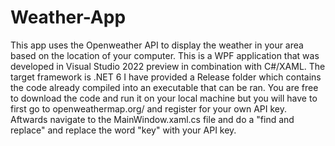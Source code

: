 # Weather-App
This app uses the Openweather API to display the weather in your area based on the location of your computer.
This is a WPF application that was developed in Visual Studio 2022 preview in combination with C#/XAML. The target framework is .NET 6
I have provided a Release folder which contains the code already compiled into an executable that can be ran.
You are free to download the code and run it on your local machine but you will have to first go to openweathermap.org/ and register for your own API key. Aftwards navigate to  the MainWindow.xaml.cs file and do a "find and replace" and replace the word "key" with your API key.

